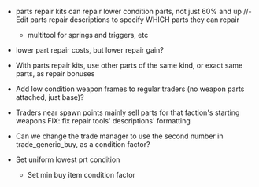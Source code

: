 - parts repair kits can repair lower condition parts, not just 60% and up
//- Edit parts repair descriptions to specify WHICH parts they can repair
    - multitool for springs and triggers, etc
- lower part repair costs, but lower repair gain?
- With parts repair kits, use other parts of the same kind, or exact same parts, as repair bonuses
- Add low condition weapon frames to regular traders (no weapon parts attached, just base)?
- Traders near spawn points mainly sell parts for that faction's starting weapons
FIX: fix repair tools' descriptions' formatting

- Can we change the trade manager to use the second number in trade_generic_buy, as a condition factor?

- Set uniform lowest prt condition
    - Set min buy item condition factor